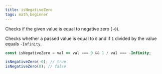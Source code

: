 ```yaml
---
title: isNegativeZero
tags: math,beginner
---
```


Checks if the given value is equal to negative zero (`-0`).

Checks whether a passed value is equal to `0` and if `1` divided by the value equals `-Infinity`.

```js
const isNegativeZero = val => val === 0 && 1 / val === -Infinity;
```

```js
isNegativeZero(-0); // true
isNegativeZero(0); // false
```
